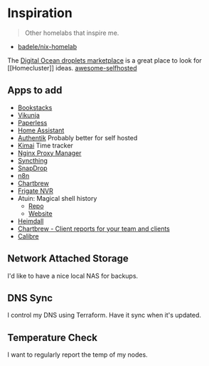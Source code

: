 # Inspiration

> Other homelabs that inspire me.

- [badele/nix-homelab](https://github.com/badele/nix-homelab)

The [Digital Ocean droplets marketplace](https://marketplace.digitalocean.com/category/all) is a great place to look for [[Homecluster]] ideas.
[awesome-selfhosted](https://awesome-selfhosted.net/index.html)

## Apps to add

- [Bookstacks](https://www.bookstackapp.com/)
- [Vikunja](https://vikunja.io/)
- [Paperless](https://docs.paperless-ngx.com/)
- [Home Assistant](https://www.home-assistant.io/)
- [Authentik](https://goauthentik.io/) Probably better for self hosted
- [Kimai](https://www.kimai.org/) Time tracker
- [Nginx Proxy Manager](https://nginxproxymanager.com/)
- [Syncthing](https://syncthing.net/)
- [SnapDrop](https://snapdrop.net/)
- [n8n](https://n8n.io/)
- [Chartbrew](https://hub.docker.com/r/razvanilin/chartbrew)
- [Frigate NVR](https://frigate.video/)
- Atuin: Magical shell history
  - [Repo](https://github.com/atuinsh/atuin)
  - [Website](https://atuin.sh/)
- [Heimdall](https://heimdall.site/)
- [Chartbrew - Client reports for your team and clients](https://chartbrew.com/)
- [Calibre](https://github.com/kovidgoyal/calibre)


## Network Attached Storage

I'd like to have a nice local NAS for backups.

## DNS Sync

I control my DNS using Terraform. Have it sync when it's updated.

## Temperature Check

I want to regularly report the temp of my nodes.
